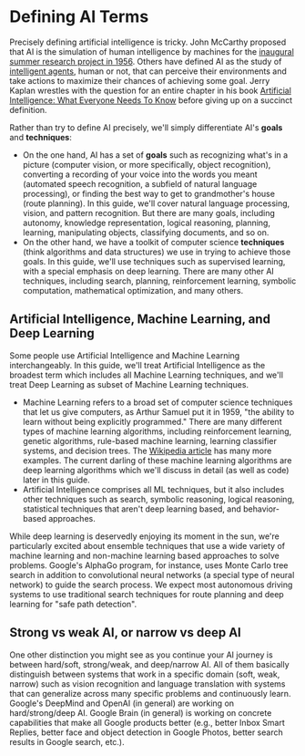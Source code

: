 # Defining AI Terms

Precisely defining artificial intelligence is tricky. John McCarthy proposed that AI is the simulation of human intelligence by machines for the [inaugural summer research project in 1956](https://en.wikipedia.org/wiki/Dartmouth_workshop). Others have defined AI as the study of [intelligent agents](https://en.wikipedia.org/wiki/Intelligent_agent), human or not, that can perceive their environments and take actions to maximize their chances of achieving some goal. Jerry Kaplan wrestles with the question for an entire chapter in his book [Artificial Intelligence: What Everyone Needs To Know](http://jerrykaplan.com/books/) before giving up on a succinct definition.

Rather than try to define AI precisely, we'll simply differentiate AI's **goals** and **techniques**:
* On the one hand, AI has a set of **goals** such as recognizing what's in a picture (computer vision, or more specifically, object recognition), converting a recording of your voice into the words you meant (automated speech recognition, a subfield of natural language processing), or finding the best way to get to grandmother's house (route planning). In this guide, we'll cover natural language processing, vision, and pattern recognition. But there are many goals, including autonomy, knowledge representation, logical reasoning, planning, learning, manipulating objects, classifying documents, and so on.
* On the other hand, we have a toolkit of computer science **techniques** (think algorithms and data structures) we use in trying to achieve those goals. In this guide, we'll use techniques such as supervised learning, with a special emphasis on deep learning. There are many other AI techniques, including search, planning, reinforcement learning, symbolic computation, mathematical optimization, and many others.

## Artificial Intelligence, Machine Learning, and Deep Learning
Some people use Artificial Intelligence and Machine Learning interchangeably. In this guide, we'll treat Artificial Intelligence as the broadest term which includes all Machine Learning techniques, and we'll treat Deep Learning as subset of Machine Learning techniques.
* Machine Learning refers to a broad set of computer science techniques that let us give computers, as Arthur Samuel put it in 1959, "the ability to learn without being explicitly programmed." There are many different types of machine learning algorithms, including reinforcement learning, genetic algorithms, rule-based machine learning, learning classifier systems, and decision trees. The [Wikipedia article](https://en.wikipedia.org/wiki/Machine_learning) has many more  examples. The current darling of these machine learning algorithms are deep learning algorithms which we'll discuss in detail (as well as code) later in this guide.
* Artificial Intelligence comprises all ML techniques, but it also includes other techniques such as search, symbolic reasoning, logical reasoning, statistical techniques that aren't deep learning based, and behavior-based approaches.

While deep learning is deservedly enjoying its moment in the sun, we're particularly excited about ensemble techniques that use a wide variety of machine learning and non-machine learning based approaches to solve problems. Google's AlphaGo program, for instance, uses Monte Carlo tree search in addition to convolutional neural networks (a special type of neural network) to guide the search process. We expect most autonomous driving systems to use traditional search techniques for route planning and deep learning for "safe path detection".

## Strong vs weak AI, or narrow vs deep AI
One other distinction you might see as you continue your AI journey is between hard/soft, strong/weak, and deep/narrow AI. All of them basically distinguish between systems that work in a specific domain (soft, weak, narrow) such as vision recognition and language translation with systems that can generalize across many specific problems and continuously learn. Google's DeepMind and OpenAI (in general) are working on hard/strong/deep AI. Google Brain (in general) is working on concrete capabilities that make all Google products better (e.g.,  better Inbox Smart Replies, better face and object detection in Google Photos, better search results in Google search, etc.).
